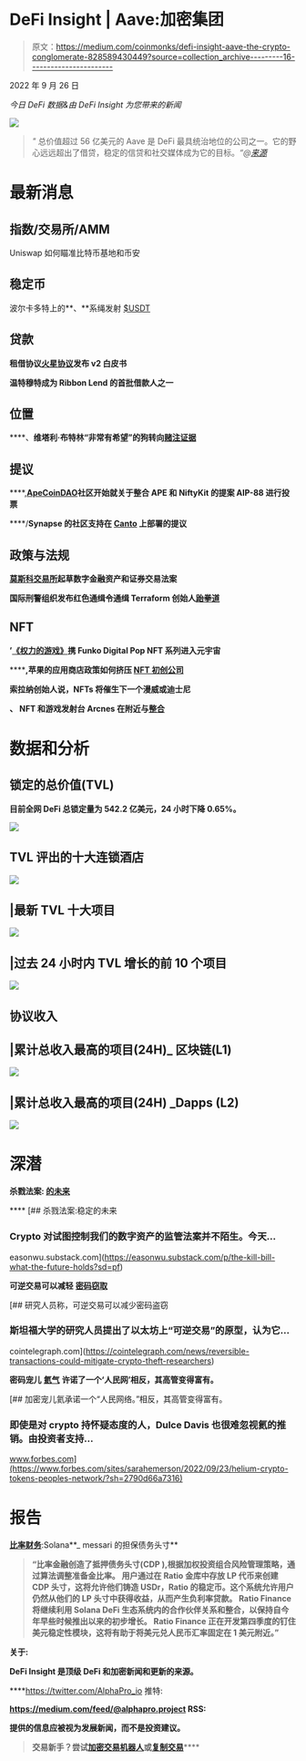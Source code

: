 # DeFi Insight | Aave:加密集团

> 原文：<https://medium.com/coinmonks/defi-insight-aave-the-crypto-conglomerate-828589430449?source=collection_archive---------16----------------------->

2022 年 9 月 26 日

*今日 DeFi 数据&由 DeFi Insight 为您带来的新闻*

![](img/39aa51a702d6f381569551084fc886ea.png)

> *"* 总价值超过 56 亿美元的 Aave 是 DeFi 最具统治地位的公司之一。它的野心远远超出了借贷，稳定的信贷和社交媒体成为它的目标。*“@*[*来源*](https://www.readthegeneralist.com/briefing/aave)

# 最新消息

## 指数/交易所/AMM

Uniswap 如何瞄准比特币基地和币安

## 稳定币

波尔卡多特上的**、**系绳发射 [$USDT](https://mobile.twitter.com/Tether_to/status/1573297148325658626)

## 贷款

**租借协议[火星协议](https://twitter.com/mars_protocol/status/1574043926562209792)发布 v2 白皮书**

**温特穆特成为 Ribbon Lend 的首批借款人之一**

## **位置**

****、**维塔利·布特林“非常有希望”的狗转向[赌注证据](https://decrypt.co/110417/ethereum-vitalik-buterin-very-hopeful-dogecoin-moves-proof-stake)**

## **提议**

****,**[ApeCoinDAO](https://snapshot.org/#/apecoin.eth/proposal/0x5d449bda195b43f274da4281785f3bc8b1223c4fc0a762192704b4b69887ca14)社区开始就关于整合 APE 和 NiftyKit 的提案 AIP-88 进行投票**

****/**Synapse 的社区支持在 [Canto](https://snapshot.org/#/synapseprotocol.eth/proposal/0x84945db62be1e2c5f2435e120dbf9b66197f84a8f7645b6c0baa28b230265d97) 上部署的提议**

## **政策与法规**

****[莫斯科交易所](https://cointelegraph.com/news/moscow-exchange-drafting-bill-on-digital-financial-assets-and-securities-trading-report)起草数字金融资产和证券交易法案****

******国际刑警组织发布红色通缉令通缉 Terraform 创始人[跆拳道](https://techcrunch.com/2022/09/25/do-kwon-interpol/?tpcc=tcplustwitter&guccounter=1&guce_referrer=aHR0cHM6Ly93d3cudGhlYmxvY2tiZWF0cy5pbmZvLw&guce_referrer_sig=AQAAAFYynzSxkOOnJmqEpcS0rQo578yxBIO2C7hvrHa5EL9b0g00PxH3BfI8YADECy3QMbrnFbATeu8V4eW41_Wt6QDDe13xc1LUXLgOy06QGaWPNBDPvqgCId55-Lh7m4I6oj_01OMi2JmIpTXiB7W8YF-Z9zzLo2rW_DhxgxlI5o1L)******

## ******NFT******

********’[《权力的游戏》](https://variety.com/shop/game-of-thrones-funko-digital-pop-collection-1235381613/)携 Funko Digital Pop NFT 系列进入元宇宙********

********,**苹果的应用商店政策如何挤压 [NFT 初创公司](https://www.theinformation.com/articles/how-apples-app-store-policies-squeeze-nft-startups)******

****索拉纳创始人说，NFTs 将催生下一个漫威或迪士尼****

******、** NFT 和游戏发射台 Arcnes 在附近与[整合](https://mobile.twitter.com/arcnes_com/status/1573341671663828992)****

# ****数据和分析****

## ****锁定的总价值(TVL)****

****目前全网 DeFi 总锁定量为 542.2 亿美元，24 小时下降 0.65%。****

****![](img/be536aa2f299053ca393c5abc09a7074.png)****

## ****TVL 评出的十大连锁酒店****

****![](img/6479dc8ea399a50804421c40a9ae997d.png)****

## ****|最新 TVL 十大项目****

****![](img/7e2ecbc2c41269244ac6b2b4c80c84c5.png)****

## ****|过去 24 小时内 TVL 增长的前 10 个项目****

****![](img/7798f4a0a91f1f600b34779bd1da4059.png)****

## ****协议收入****

## ****|累计总收入最高的项目(24H)_ 区块链(L1)****

****![](img/b070a28c685e8793fca8544000d25b1b.png)****

## ****|累计总收入最高的项目(24H) _Dapps (L2)****

****![](img/0077b9280cc0e4b39af81f37b3d32524.png)****

# ****深潜****

******杀戮法案:** [**的未来**](https://easonwu.substack.com/p/the-kill-bill-what-the-future-holds?sd=pf)****

****[](https://easonwu.substack.com/p/the-kill-bill-what-the-future-holds?sd=pf) [## 杀戮法案:稳定的未来

### Crypto 对试图控制我们的数字资产的监管法案并不陌生。今天…

easonwu.substack.com](https://easonwu.substack.com/p/the-kill-bill-what-the-future-holds?sd=pf) 

**可逆交易可以减轻** [**密码窃取**](https://cointelegraph.com/news/reversible-transactions-could-mitigate-crypto-theft-researchers)

[](https://cointelegraph.com/news/reversible-transactions-could-mitigate-crypto-theft-researchers) [## 研究人员称，可逆交易可以减少密码盗窃

### 斯坦福大学的研究人员提出了以太坊上“可逆交易”的原型，认为它…

cointelegraph.com](https://cointelegraph.com/news/reversible-transactions-could-mitigate-crypto-theft-researchers) 

**密码宠儿** [**氦气**](https://www.forbes.com/sites/sarahemerson/2022/09/23/helium-crypto-tokens-peoples-network/?sh=2790d66a7316) **许诺了一个‘人民网’相反，其高管变得富有。**

[](https://www.forbes.com/sites/sarahemerson/2022/09/23/helium-crypto-tokens-peoples-network/?sh=2790d66a7316) [## 加密宠儿氦承诺一个“人民网络。”相反，其高管变得富有。

### 即使是对 crypto 持怀疑态度的人，Dulce Davis 也很难忽视氦的推销。由投资者支持…

www.forbes.com](https://www.forbes.com/sites/sarahemerson/2022/09/23/helium-crypto-tokens-peoples-network/?sh=2790d66a7316) 

# 报告

**[**比率财务**](https://messari.io/report/ratio-finance-collateralized-debt-positions-on-solana)**:Solana**_ messari 的担保债务头寸**

> **“比率金融创造了抵押债务头寸(CDP ),根据加权投资组合风险管理策略，通过算法调整准备金比率。
> 用户通过在 Ratio 金库中存放 LP 代币来创建 CDP 头寸，这将允许他们铸造 USDr，Ratio 的稳定币。这个系统允许用户仍然从他们的 LP 头寸中获得收益，从而产生负利率贷款。
> Ratio Finance 将继续利用 Solana DeFi 生态系统内的合作伙伴关系和整合，以保持自今年早些时候推出以来的初步增长。
> Ratio Finance 正在开发第四季度的钉住美元稳定性模块，这将有助于将美元兑人民币汇率固定在 1 美元附近。”**

****关于:****

**DeFi Insight 是顶级 DeFi 和加密新闻和更新的来源。**

****https://twitter.com/AlphaPro_io 推特:**[](https://twitter.com/AlphaPro_io)**

******https://medium.com/feed/@alphapro.project RSS:**[](https://medium.com/feed/@alphapro.project)****

******提供的信息应被视为发展新闻，而不是投资建议。******

> ******交易新手？尝试[加密交易机器人](/coinmonks/crypto-trading-bot-c2ffce8acb2a)或[复制交易](/coinmonks/top-10-crypto-copy-trading-platforms-for-beginners-d0c37c7d698c)**********